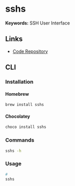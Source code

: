# sshs

**Keywords:** SSH User Interface

## Links

- [Code Repository](https://github.com/quantumsheep/sshs)

## CLI

### Installation

#### Homebrew

```sh
brew install sshs
```

#### Chocolatey

```sh
choco install sshs
```

### Commands

```sh
sshs -h
```

### Usage

```sh
#
sshs
```
